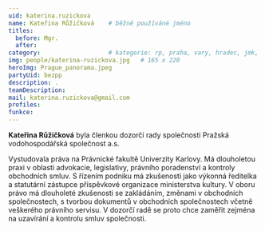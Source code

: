 ```yaml
---
uid: katerina.ruzickova
name: Kateřina Růžičková  	# běžně používáné jméno
titles:
  before: Mgr.
  after: 
category:                 	# kategorie: rp, praha, vary, hradec, jmk, senat
img: people/katerina-ruzickova.jpg   # 165 x 220
heroImg: Prague_panorama.jpeg
partyUid: bezpp
description: .
teamDescription:
mail: katerina.ruzickova@gmail.com
profiles:
funkce:
---
```


**Kateřina Růžičková** byla členkou dozorčí rady společnosti Pražská vodohospodářská společnost a.s.

Vystudovala práva na Právnické fakultě Univerzity Karlovy. Má dlouholetou praxi v oblasti advokacie, legislativy, právního poradenství a kontroly obchodních smluv. S řízením podniku má zkušenosti jako výkonná ředitelka a statutární zástupce příspěvkové organizace ministerstva kultury. V oboru právo má dlouholeté zkušenosti se zakládáním, změnami v obchodních společnostech, s tvorbou dokumentů v obchodních společnostech včetně veškerého právního servisu. V dozorčí radě se proto chce zaměřit zejména na uzavírání a kontrolu smluv společnosti.
